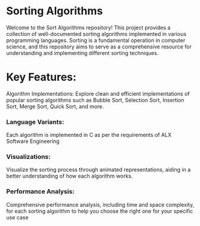 # Sorting Algorithms
Welcome to the Sort Algorithms repository! This project provides a collection of well-documented sorting algorithms implemented in various programming languages. Sorting is a fundamental operation in computer science, and this repository aims to serve as a comprehensive resource for understanding and implementing different sorting techniques.

# Key Features:
Algorithm Implementations:
Explore clean and efficient implementations of popular sorting algorithms such as Bubble Sort, Selection Sort, Insertion Sort, Merge Sort, Quick Sort, and more.

### Language Variants:
Each algorithm is implemented in C as per the requirements of ALX Software Engineering

### Visualizations:
Visualize the sorting process through animated representations, aiding in a better understanding of how each algorithm works.

### Performance Analysis:
Comprehensive performance analysis, including time and space complexity, for each sorting algorithm to help you choose the right one for your specific use case

